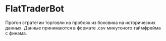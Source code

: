 # FlatTraderBot

Прогон стратегии торговли на пробоях из боковика на исторических данных.
Данные принимаются в формате .csv минутоного таймфрейма с финама.